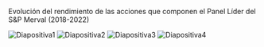 Evolución del rendimiento de las acciones que componen el Panel Líder del S&P Merval (2018-2022)  

![Diapositiva1](https://user-images.githubusercontent.com/87724440/225780135-f7c08aad-47f9-49c3-9b5b-93e8aea0d753.PNG)
![Diapositiva2](https://user-images.githubusercontent.com/87724440/225780140-f6b54ec0-e018-4a14-9100-52ec7fdcd24d.PNG)
![Diapositiva3](https://user-images.githubusercontent.com/87724440/225780145-ecef97ea-0058-4f62-8dd7-a348921a0f3a.PNG)
![Diapositiva4](https://user-images.githubusercontent.com/87724440/225780147-1f1598e8-32ce-4bf1-9fb1-d2dac39023d4.PNG)
